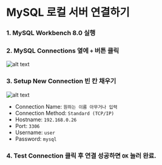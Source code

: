 # MySQL 로컬 서버 연결하기

### 1. MySQL Workbench 8.0 실행

### 2. MySQL Connections 옆에 `+` 버튼 클릭
![alt text](../assets/localDB_conn_01.png)

### 3. Setup New Connection 빈 칸 채우기
![alt text](../assets/localDB_conn_02.png)
 - Connection Name: `원하는 이름 아무거나 입력`
 - Connection Method: `Standard (TCP/IP)`
 - Hostname: `192.168.0.26`
 - Port: `3306`
 - Username: `user`
 - Password: `mysql`


### 4. Test Connection 클릭 후 연결 성공하면 `OK` 눌러 완료.
